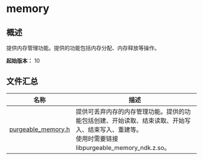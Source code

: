 # memory

<!--Kit: Kernel Enhance Kit-->
<!--Subsystem: Kernel-->
<!--Owner: @sagittary-->
<!--Designer: @OH-wxy-->
<!--Tester: @liuhonggang123-->
<!--Adviser: @fang-jinxu-->

## 概述

提供内存管理功能。提供的功能包括内存分配、内存释放等操作。

**起始版本：** 10
## 文件汇总

| 名称 | 描述 |
| -- | -- |
| [purgeable_memory.h](capi-purgeable-memory-h.md) | 提供可丢弃内存的内存管理功能。提供的功能包括创建、开始读取、结束读取、开始写入、结束写入、重建等。<br> 使用时需要链接libpurgeable_memory_ndk.z.so。 |
